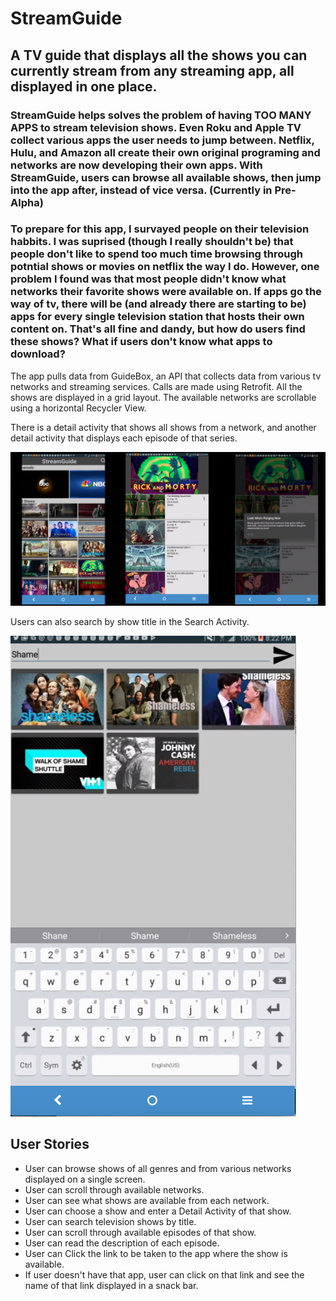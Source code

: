 # StreamGuide

<h2>A TV guide that displays all the shows you can currently stream from any streaming app, all displayed in one place. </h2>

<h3>StreamGuide helps solves the problem of having TOO MANY APPS to stream television shows. Even Roku and Apple TV collect various apps the user needs to jump between. Netflix, Hulu, and Amazon all create their own original programing and networks are now developing their own apps. With StreamGuide, users can browse all available shows, then jump into the app after, instead of vice versa. (Currently in Pre-Alpha)</h3>

<h3>To prepare for this app, I survayed people on their television habbits. I was suprised (though I really shouldn't be) that people don't like to spend too much time browsing through potntial shows or movies on netflix the way I do. However, one problem I found was that most people didn't know what networks their favorite shows were available on. If apps go the way of tv, there will be (and already there are starting to be) apps for every single television station that hosts their own content on. That's all fine and dandy, but how do users find these shows? What if users don't know what apps to download?</h3>



<p>The app pulls data from GuideBox, an API that collects data from various tv networks and streaming services. Calls are made using Retrofit. All the shows are displayed in a grid layout. The available networks are scrollable using a horizontal Recycler View. </p>


<p>
There is a detail activity that shows all shows from a network, and another detail activity that displays each episode of that series.
</p>

![Alt text](app_images/stream_guide_main_pic.jpg)

<p>
Users can also search by show title in the Search Activity.
</p>

![Alt text](app_images/search_image.png)

<h2>User Stories</h2>

* User can browse shows of all genres and from various networks displayed on a single screen. 
* User can scroll through available networks. 
* User can see what shows are available from each network. 
* User can choose a show and enter a Detail Activity of that show. 
* User can search television shows by title. 
* User can scroll through available episodes of that show. 
* User can read the description of each episode. 
* User can Click the link to be taken to the app where the show is available. 
* If user doesn't have that app, user can click on that link and see the name of that link displayed in a snack bar. 


